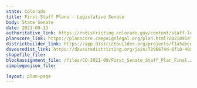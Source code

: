 ```yaml
---
state: Colorado
title: First Staff Plans - Legislative Senate
body: State Senate
date: 2021-09-13
authoritative_link: https://redistricting.colorado.gov/content/staff-legislative-1
planscore_link: https://planscore.campaignlegal.org/plan.html?20210914T114933.897297029Z
districtbuilder_link: https://app.districtbuilder.org/projects/f1a5abcd-4dc7-4879-b278-32132b2a6def
davesredist_link: https://davesredistricting.org/join/7296674d-6f10-40a9-9118-57f910de909d
shapefile_file:
blockassignment_file: /files/CO-2021-09/First_Senate_Staff_Plan_Final.zip
simplegeojson_file:

layout: plan-page
---
```

